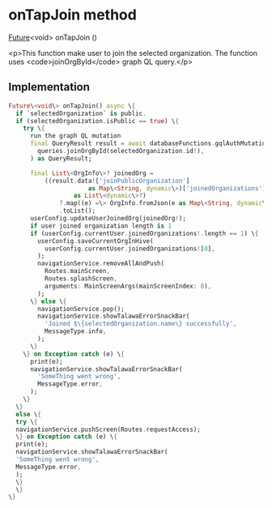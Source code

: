 


# onTapJoin method








[Future](https:api.flutter.dev/flutter/dart-async/Future-class.html)&lt;void\> onTapJoin
()





\<p\>This function make user to join the selected organization.
The function uses \<code\>joinOrgById\</code\> graph QL query.\</p\>



## Implementation

```dart
Future\<void\> onTapJoin() async \{
  if `selectedOrganization` is public.
  if (selectedOrganization.isPublic == true) \{
    try \{
      run the graph QL mutation
      final QueryResult result = await databaseFunctions.gqlAuthMutation(
        queries.joinOrgById(selectedOrganization.id!),
      ) as QueryResult;

      final List\<OrgInfo\>? joinedOrg =
          ((result.data!['joinPublicOrganization']
                      as Map\<String, dynamic\>)['joinedOrganizations']
                  as List\<dynamic\>?)
              ?.map((e) =\> OrgInfo.fromJson(e as Map\<String, dynamic\>))
              .toList();
      userConfig.updateUserJoinedOrg(joinedOrg!);
      if user joined organization length is 1
      if (userConfig.currentUser.joinedOrganizations!.length == 1) \{
        userConfig.saveCurrentOrgInHive(
          userConfig.currentUser.joinedOrganizations![0],
        );
        navigationService.removeAllAndPush(
          Routes.mainScreen,
          Routes.splashScreen,
          arguments: MainScreenArgs(mainScreenIndex: 0),
        );
      \} else \{
        navigationService.pop();
        navigationService.showTalawaErrorSnackBar(
          'Joined $\{selectedOrganization.name\} successfully',
          MessageType.info,
        );
      \}
    \} on Exception catch (e) \{
      print(e);
      navigationService.showTalawaErrorSnackBar(
        'SomeThing went wrong',
        MessageType.error,
      );
    \}
  \}
  else \{
  try \{
  navigationService.pushScreen(Routes.requestAccess);
  \} on Exception catch (e) \{
  print(e);
  navigationService.showTalawaErrorSnackBar(
  'SomeThing went wrong',
  MessageType.error,
  );
  \}
  \}
\}
```







